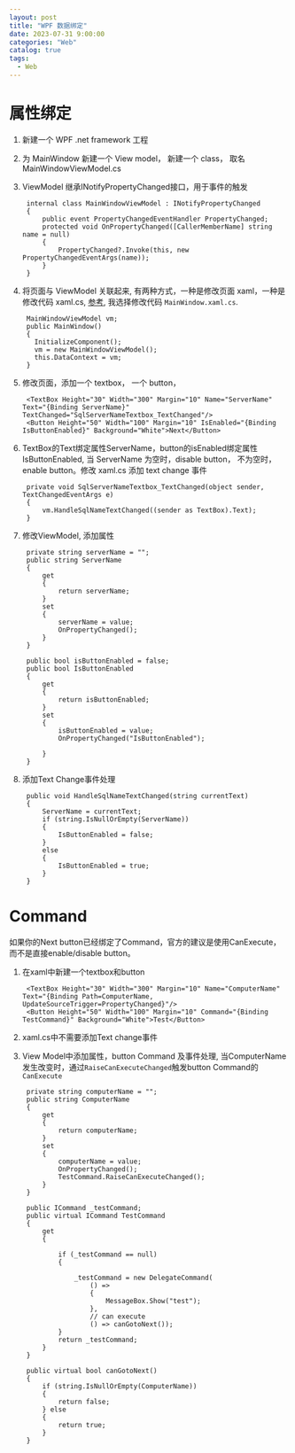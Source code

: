 ```yaml
---
layout: post
title: "WPF 数据绑定"
date: 2023-07-31 9:00:00
categories: "Web"
catalog: true
tags:
  - Web
---
```


# 属性绑定

1. 新建一个 WPF .net framework 工程
2. 为 MainWindow 新建一个 View model， 新建一个 class， 取名 MainWindowViewModel.cs
3. ViewModel 继承INotifyPropertyChanged接口，用于事件的触发  

        internal class MainWindowViewModel : INotifyPropertyChanged
        {
            public event PropertyChangedEventHandler PropertyChanged;
            protected void OnPropertyChanged([CallerMemberName] string name = null)
            {
                PropertyChanged?.Invoke(this, new PropertyChangedEventArgs(name));
            }
        }

4. 将页面与 ViewModel 关联起来, 有两种方式，一种是修改页面 xaml，一种是修改代码 xaml.cs, [参考](https://www.cnblogs.com/Boundless-Learn/p/16817947.html), 我选择修改代码 `MainWindow.xaml.cs`.

        MainWindowViewModel vm;
        public MainWindow()
        {
          InitializeComponent();
          vm = new MainWindowViewModel();
          this.DataContext = vm;
        }

5. 修改页面，添加一个 textbox， 一个 button，

        <TextBox Height="30" Width="300" Margin="10" Name="ServerName" Text="{Binding ServerName}" TextChanged="SqlServerNameTextbox_TextChanged"/>
        <Button Height="50" Width="100" Margin="10" IsEnabled="{Binding IsButtonEnabled}" Background="White">Next</Button>

6. TextBox的Text绑定属性ServerName，button的isEnabled绑定属性IsButtonEnabled, 当 ServerName 为空时，disable button， 不为空时，enable button。修改 xaml.cs 添加 text change 事件  

        private void SqlServerNameTextbox_TextChanged(object sender, TextChangedEventArgs e)
        {
            vm.HandleSqlNameTextChanged((sender as TextBox).Text);
        }


7. 修改ViewModel, 添加属性  

        private string serverName = "";
        public string ServerName
        {
            get
            {
                return serverName;
            }
            set
            {
                serverName = value;
                OnPropertyChanged();
            }
        }

        public bool isButtonEnabled = false;
        public bool IsButtonEnabled
        {
            get
            {
                return isButtonEnabled;
            }
            set
            {
                isButtonEnabled = value;
                OnPropertyChanged("IsButtonEnabled");

            }
        }

8. 添加Text Change事件处理  

        public void HandleSqlNameTextChanged(string currentText)
        {
            ServerName = currentText;
            if (string.IsNullOrEmpty(ServerName))
            {
                IsButtonEnabled = false;
            }
            else
            {
                IsButtonEnabled = true;
            }
        }

# Command
如果你的Next button已经绑定了Command，官方的建议是使用CanExecute，而不是直接enable/disable button。   
1. 在xaml中新建一个textbox和button   

        <TextBox Height="30" Width="300" Margin="10" Name="ComputerName" Text="{Binding Path=ComputerName, UpdateSourceTrigger=PropertyChanged}"/>
        <Button Height="50" Width="100" Margin="10" Command="{Binding TestCommand}" Background="White">Test</Button>

2. xaml.cs中不需要添加Text change事件

3. View Model中添加属性，button Command 及事件处理, 当ComputerName发生改变时，通过`RaiseCanExecuteChanged`触发button Command的`CanExecute`    

        private string computerName = "";
        public string ComputerName
        {
            get
            {
                return computerName;
            }
            set
            {
                computerName = value;
                OnPropertyChanged();
                TestCommand.RaiseCanExecuteChanged(); 
            }
        }

        public ICommand _testCommand;
        public virtual ICommand TestCommand
        {
            get
            {

                if (_testCommand == null)
                {

                    _testCommand = new DelegateCommand(
                        () =>
                        {
                            MessageBox.Show("test");
                        },
                        // can execute
                        () => canGotoNext());
                }
                return _testCommand;
            }
        }

        public virtual bool canGotoNext()
        {
            if (string.IsNullOrEmpty(ComputerName))
            {
                return false;
            } else
            {                
                return true;
            }
        }